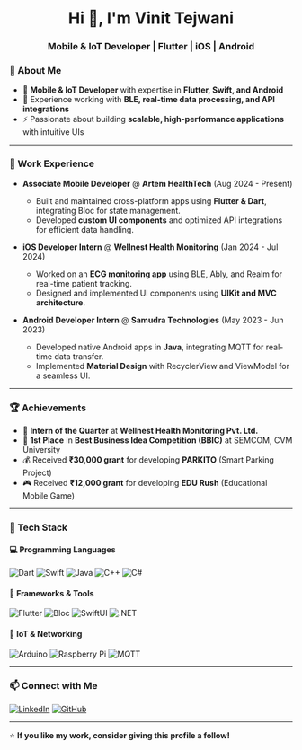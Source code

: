 <h1 align="center">Hi 👋, I'm Vinit Tejwani</h1>
<h3 align="center">Mobile & IoT Developer | Flutter | iOS | Android</h3>


### 🔹 About Me
- 📱 **Mobile & IoT Developer** with expertise in **Flutter, Swift, and Android**  
- 🔌 Experience working with **BLE, real-time data processing, and API integrations**  
- ⚡ Passionate about building **scalable, high-performance applications** with intuitive UIs  

---

### 🚀 Work Experience
- **Associate Mobile Developer** @ **Artem HealthTech** (Aug 2024 - Present)  
  - Built and maintained cross-platform apps using **Flutter & Dart**, integrating Bloc for state management.  
  - Developed **custom UI components** and optimized API integrations for efficient data handling.  

- **iOS Developer Intern** @ **Wellnest Health Monitoring** (Jan 2024 - Jul 2024)  
  - Worked on an **ECG monitoring app** using BLE, Ably, and Realm for real-time patient tracking.  
  - Designed and implemented UI components using **UIKit and MVC architecture**.  

- **Android Developer Intern** @ **Samudra Technologies** (May 2023 - Jun 2023)  
  - Developed native Android apps in **Java**, integrating MQTT for real-time data transfer.  
  - Implemented **Material Design** with RecyclerView and ViewModel for a seamless UI.  

---

### 🏆 Achievements
- 🏅 **Intern of the Quarter** at **Wellnest Health Monitoring Pvt. Ltd.**  
- 🥇 **1st Place** in **Best Business Idea Competition (BBIC)** at SEMCOM, CVM University  
- 💰 Received **₹30,000 grant** for developing **PARKITO** (Smart Parking Project)  
- 🎮 Received **₹12,000 grant** for developing **EDU Rush** (Educational Mobile Game)  

---

### 🔧 Tech Stack  
#### 💻 Programming Languages  
![Dart](https://img.shields.io/badge/Dart-0175C2?style=for-the-badge&logo=dart&logoColor=white)
![Swift](https://img.shields.io/badge/Swift-FA7343?style=for-the-badge&logo=swift&logoColor=white)
![Java](https://img.shields.io/badge/Java-007396?style=for-the-badge&logo=java&logoColor=white)
![C++](https://img.shields.io/badge/C++-00599C?style=for-the-badge&logo=c%2B%2B&logoColor=white)
![C#](https://img.shields.io/badge/C%23-239120?style=for-the-badge&logo=csharp&logoColor=white)

#### 📱 Frameworks & Tools  
![Flutter](https://img.shields.io/badge/Flutter-02569B?style=for-the-badge&logo=flutter&logoColor=white)
![Bloc](https://img.shields.io/badge/Bloc-1178B3?style=for-the-badge&logo=flutter&logoColor=white)
![SwiftUI](https://img.shields.io/badge/SwiftUI-FF2D55?style=for-the-badge&logo=swift&logoColor=white)
![.NET](https://img.shields.io/badge/.NET-512BD4?style=for-the-badge&logo=dotnet&logoColor=white)

#### 🔌 IoT & Networking  
![Arduino](https://img.shields.io/badge/Arduino-00979D?style=for-the-badge&logo=arduino&logoColor=white)
![Raspberry Pi](https://img.shields.io/badge/Raspberry%20Pi-C51A4A?style=for-the-badge&logo=raspberrypi&logoColor=white)
![MQTT](https://img.shields.io/badge/MQTT-660066?style=for-the-badge&logo=homeassistant&logoColor=white)

---

### 📫 Connect with Me  
[![LinkedIn](https://img.shields.io/badge/LinkedIn-0077B5?style=for-the-badge&logo=linkedin&logoColor=white)](https://www.linkedin.com/in/vinit-tejwani-b59724221)
[![GitHub](https://img.shields.io/badge/GitHub-181717?style=for-the-badge&logo=github&logoColor=white)](https://github.com/vinittejwani)

---

⭐ **If you like my work, consider giving this profile a follow!**  
